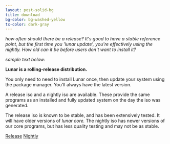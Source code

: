 ```yaml
---
layout: post-solid-bg
title: download
bg-color: bg-washed-yellow
tx-color: dark-gray
---
```


_how often should there be a release? It's good to have a stable reference point, but the first time you 'lunar update', you're effectively using the nightly. How old can it be before users don't want to install it?_

_sample text below:_

**Lunar is a rolling-release distribution.**

You only need to need to install Lunar once, then update your system using the package manager. You'll always have the latest version.

A release iso and a nightly iso are available. These provide the same programs as an installed and fully updated system on the day the iso was generated.

The release iso is known to be stable, and has been extensively tested. It will have older versions of _lunar core._
The nightly iso has newer versions of our core programs, but has less quality testing and may not be as stable.


<div class="flex flex-row items-center justify-around font-space">
   <a class="pv4 ph5 f3 dim bg-dark-blue white" href="#">Release</a>
   <a class="pv4 ph5 f3 dim bg-dark-red white" href="#">Nightly</a>
</div>
